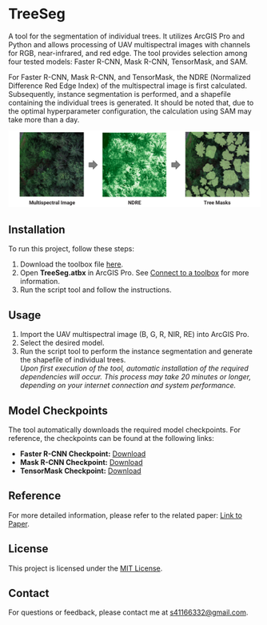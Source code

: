 # TreeSeg

A tool for the segmentation of individual trees. It utilizes ArcGIS Pro and Python and allows processing of UAV multispectral images with channels for RGB, near-infrared, and red edge. The tool provides selection among four tested models: Faster R-CNN, Mask R-CNN, TensorMask, and SAM.

For Faster R-CNN, Mask R-CNN, and TensorMask, the NDRE (Normalized Difference Red Edge Index) of the multispectral image is first calculated. Subsequently, instance segmentation is performed, and a shapefile containing the individual trees is generated. It should be noted that, due to the optimal hyperparameter configuration, the calculation using SAM may take more than a day.


![Tree Segmentation Example](img/example.PNG)

## Installation

To run this project, follow these steps:

1. Download the toolbox file [here](https://github.com/soenke-sp/TreeSeg/raw/main/toolbox/TreeSegV0.9.atbx).
2. Open **TreeSeg.atbx** in ArcGIS Pro. See [Connect to a toolbox](https://pro.arcgis.com/en/pro-app/latest/help/projects/connect-to-a-toolbox.htm) for more information.
3. Run the script tool and follow the instructions.

## Usage

1. Import the UAV multispectral image (B, G, R, NIR, RE) into ArcGIS Pro.
2. Select the desired model.
3. Run the script tool to perform the instance segmentation and generate the shapefile of individual trees.  
*Upon first execution of the tool, automatic installation of the required dependencies will occur. This process may take 20 minutes or longer, depending on your internet connection and system performance.*

## Model Checkpoints
The tool automatically downloads the required model checkpoints. For reference, the checkpoints can be found at the following links:

- **Faster R-CNN Checkpoint:** [Download](https://cloud.thws.de/s/kWYdrbqdy4nWig8/download/faster_rcnn_cp.pth)
- **Mask R-CNN Checkpoint:** [Download](https://cloud.thws.de/s/3aSkti5gf9JwCmp/download/mask_rcnn_cp.pth)
- **TensorMask Checkpoint:** [Download](https://cloud.thws.de/s/7ncMw99tdRksroA/download/tensormask_cp.pth)


## Reference
For more detailed information, please refer to the related paper: [Link to Paper]().

## License

This project is licensed under the [MIT License](LICENSE).

## Contact

For questions or feedback, please contact me at [s41166332@gmail.com](mailto:s41166332@gmail.com).
